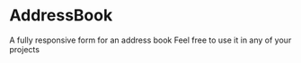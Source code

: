 # AddressBook
A fully responsive form for an address book
Feel free to use it in any of your projects
